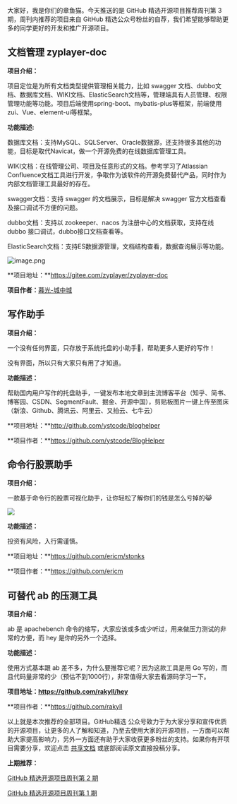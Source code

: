 大家好，我是你们的章鱼猫。今天推送的是 GitHub 精选开源项目推荐周刊第 3 期，周刊内推荐的项目来自 GitHub 精选公众号粉丝的自荐，我们希望能够帮助更多的同学更好的开发和推广开源项目。

## 文档管理 zyplayer-doc
**项目介绍：**

项目定位是为所有文档类型提供管理相关能力，比如 swagger 文档、dubbo文档、数据库文档、WIKI文档、ElasticSearch文档等，管理端具有人员管理、权限管理功能等功能。项目后端使用spring-boot、mybatis-plus等框架，前端使用zui、Vue、element-ui等框架。

**功能描述:**

数据库文档：支持MySQL、SQLServer、Oracle数据源，还支持很多其他的功能，目标是取代Navicat，做一个开源免费的在线数据库管理工具。

WIKI文档：在线管理公司、项目及任意形式的文档。参考学习了Atlassian Confluence文档工具进行开发，争取作为该软件的开源免费替代产品，同时作为内部文档管理工具最好的存在。

swagger文档：支持 swagger 的文档展示，目标是解决 swagger 官方文档查看及接口调试不方便的问题。

dubbo文档：支持以 zookeeper、nacos 为注册中心的文档获取，支持在线 dubbo 接口调试，dubbo接口文档查看等。

ElasticSearch文档：支持ES数据源管理，文档结构查看，数据查询展示等功能。

![image.png](https://cdn.nlark.com/yuque/0/2020/png/1285879/1589017756158-2086278e-2528-4dbc-ad93-e549f7b557d2.png)

**项目地址：**https://gitee.com/zyplayer/zyplayer-doc

**项目作者：**[暮光-城中城](https://github.com/jindaxiang)

## 写作助手

**项目介绍：**

一个没有任何界面，只存放于系统托盘的小助手🌝，帮助更多人更好的写作！

没有界面，所以只有大家只有用了才知道。

**功能描述：**

帮助国内用户写作的托盘助手，一键发布本地文章到主流博客平台（知乎、简书、博客园、CSDN、SegmentFault、掘金、开源中国），剪贴板图片一键上传至图床（新浪、Github、腾讯云、阿里云、又拍云、七牛云）

**项目地址：**http://github.com/ystcode/bloghelper

**项目作者：**https://github.com/ystcode/BlogHelper

## 命令行股票助手
**项目介绍：**

一款基于命令行的股票可视化助手，让你轻松了解你们的钱是怎么亏掉的😹

![](https://7465-test-3c9b5e-1-1301419220.tcb.qcloud.la/mac_github_images/compress_terminal_stock.png)



**功能描述：**

投资有风险，入行需谨慎。

**项目地址：**https://github.com/ericm/stonks

**项目作者：**https://github.com/ericm

## 可替代 ab 的压测工具
**项目介绍：**

ab 是 apachebench 命令的缩写，大家应该或多或少听过，用来做压力测试的非常的方便，而 hey 是你的另外一个选择。

**功能描述：**

使用方式基本跟 ab 差不多，为什么要推荐它呢？因为这款工具是用 Go 写的，而且代码量非常的少（预估不到1000行），非常值得大家去看源码学习一下。

**项目地址：https://github.com/rakyll/hey**

**项目作者：**https://github.com/rakyll

以上就是本次推荐的全部项目。GitHub精选 公众号致力于为大家分享和宣传优质的开源项目，让更多的人了解和知道，乃至去使用大家的开源项目，一方面可以帮助大家提高影响力，另外一方面还有助于大家收获更多粉丝的支持。如果你有开项目需要分享，欢迎点击 [共享文档](https://www.yuque.com/g/loonggg/febxd7/wvs0z6/collaborator/join?token=bVhhgBw5Rw0xM0Qj) 或底部阅读原文直接投稿分享。

**上期推荐：**

[GitHub 精选开源项目周刊第 2 期](https://mp.weixin.qq.com/s?__biz=MzA3MzE4ODY0Mg==&mid=2455985136&idx=1&sn=2374645d303295d4802e1f9ed6444ad5&chksm=88852fbdbff2a6abb8820c84534103e05300b7f3449e89e983842c7455c85cc0ea16ed3d7d43&token=1281187693&lang=zh_CN#rd)

[GitHub 精选开源项目周刊第 1 期](https://mp.weixin.qq.com/s?__biz=MzA3MzE4ODY0Mg==&mid=2455984989&idx=1&sn=aaec500b7374fd6dca20c539f0d6a8b7&chksm=88852f10bff2a606fd3da4bc6e177d4b02b1f8033adfd9a88ce718163947a0f576d2ffe7450a&token=148059737&lang=zh_CN#rd)